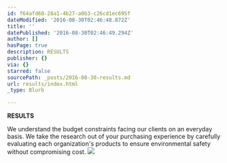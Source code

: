 ```yaml
---
id: f64afd68-28a1-4b27-a0b3-c26cd1ec695f
dateModified: '2016-08-30T02:46:48.872Z'
title: ''
datePublished: '2016-08-30T02:46:49.294Z'
author: []
hasPage: true
description: RESULTS
publisher: {}
via: {}
starred: false
sourcePath: _posts/2016-08-30-results.md
url: results/index.html
_type: Blurb

---
```

**RESULTS**

We understand the budget constraints facing our clients on an everyday basis.  We take the research out of your purchasing experience by carefully evaluating each organization's products  to ensure environmental safety without compromising cost.  ![](https://the-grid-user-content.s3-us-west-2.amazonaws.com/e26a5fb4-ed2c-4bb5-9f4e-c08b61b1c7de.jpg)